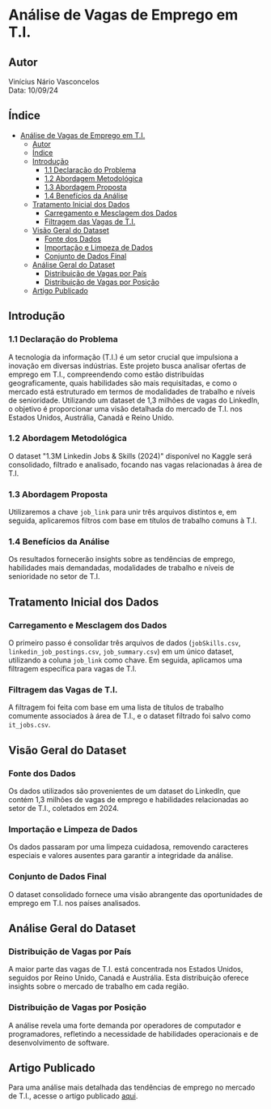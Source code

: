 # Análise de Vagas de Emprego em T.I.

## Autor
Vinícius Nário Vasconcelos  
Data: 10/09/24

## Índice
- [Análise de Vagas de Emprego em T.I.](#análise-de-vagas-de-emprego-em-ti)
  - [Autor](#autor)
  - [Índice](#índice)
  - [Introdução](#introdução)
    - [1.1 Declaração do Problema](#11-declaração-do-problema)
    - [1.2 Abordagem Metodológica](#12-abordagem-metodológica)
    - [1.3 Abordagem Proposta](#13-abordagem-proposta)
    - [1.4 Benefícios da Análise](#14-benefícios-da-análise)
  - [Tratamento Inicial dos Dados](#tratamento-inicial-dos-dados)
    - [Carregamento e Mesclagem dos Dados](#carregamento-e-mesclagem-dos-dados)
    - [Filtragem das Vagas de T.I.](#filtragem-das-vagas-de-ti)
  - [Visão Geral do Dataset](#visão-geral-do-dataset)
    - [Fonte dos Dados](#fonte-dos-dados)
    - [Importação e Limpeza de Dados](#importação-e-limpeza-de-dados)
    - [Conjunto de Dados Final](#conjunto-de-dados-final)
  - [Análise Geral do Dataset](#análise-geral-do-dataset)
    - [Distribuição de Vagas por País](#distribuição-de-vagas-por-país)
    - [Distribuição de Vagas por Posição](#distribuição-de-vagas-por-posição)
  - [Artigo Publicado](#artigo-publicado)

## Introdução

### 1.1 Declaração do Problema

A tecnologia da informação (T.I.) é um setor crucial que impulsiona a inovação em diversas indústrias. Este projeto busca analisar ofertas de emprego em T.I., compreendendo como estão distribuídas geograficamente, quais habilidades são mais requisitadas, e como o mercado está estruturado em termos de modalidades de trabalho e níveis de senioridade. Utilizando um dataset de 1,3 milhões de vagas do LinkedIn, o objetivo é proporcionar uma visão detalhada do mercado de T.I. nos Estados Unidos, Austrália, Canadá e Reino Unido.

### 1.2 Abordagem Metodológica

O dataset "1.3M Linkedin Jobs & Skills (2024)" disponível no Kaggle será consolidado, filtrado e analisado, focando nas vagas relacionadas à área de T.I.

### 1.3 Abordagem Proposta

Utilizaremos a chave `job_link` para unir três arquivos distintos e, em seguida, aplicaremos filtros com base em títulos de trabalho comuns à T.I.

### 1.4 Benefícios da Análise

Os resultados fornecerão insights sobre as tendências de emprego, habilidades mais demandadas, modalidades de trabalho e níveis de senioridade no setor de T.I.

## Tratamento Inicial dos Dados

### Carregamento e Mesclagem dos Dados

O primeiro passo é consolidar três arquivos de dados (`jobSkills.csv`, `linkedin_job_postings.csv`, `job_summary.csv`) em um único dataset, utilizando a coluna `job_link` como chave. Em seguida, aplicamos uma filtragem específica para vagas de T.I.

### Filtragem das Vagas de T.I.

A filtragem foi feita com base em uma lista de títulos de trabalho comumente associados à área de T.I., e o dataset filtrado foi salvo como `it_jobs.csv`.

## Visão Geral do Dataset

### Fonte dos Dados

Os dados utilizados são provenientes de um dataset do LinkedIn, que contém 1,3 milhões de vagas de emprego e habilidades relacionadas ao setor de T.I., coletados em 2024.

### Importação e Limpeza de Dados

Os dados passaram por uma limpeza cuidadosa, removendo caracteres especiais e valores ausentes para garantir a integridade da análise.

### Conjunto de Dados Final

O dataset consolidado fornece uma visão abrangente das oportunidades de emprego em T.I. nos países analisados.

## Análise Geral do Dataset

### Distribuição de Vagas por País

A maior parte das vagas de T.I. está concentrada nos Estados Unidos, seguidos por Reino Unido, Canadá e Austrália. Esta distribuição oferece insights sobre o mercado de trabalho em cada região.

### Distribuição de Vagas por Posição

A análise revela uma forte demanda por operadores de computador e programadores, refletindo a necessidade de habilidades operacionais e de desenvolvimento de software.

## Artigo Publicado

Para uma análise mais detalhada das tendências de emprego no mercado de T.I., acesse o artigo publicado [aqui](https://rpubs.com/Viinario/analise-tendencias-mercado-ti-2024).